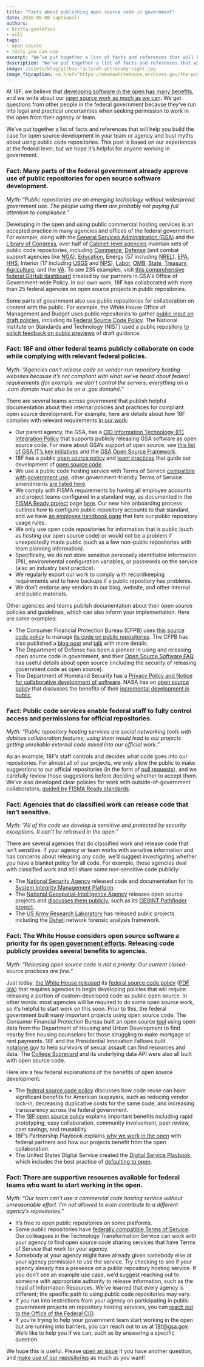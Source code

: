 ```yaml
---
title: "Facts about publishing open source code in government"
date: 2016-08-08 (optional)
authors:
- britta-gustafson
- will
tags:
- open source
- tools you can use
excerpt: "We’ve put together a list of facts and references that will help you build the case for open source development in your team or agency and bust myths about using public code repositories. This post is based on our experiences at the federal level, but we hope it’s helpful for anyone working in government."
description: "We’ve put together a list of facts and references that will help you build the case for open source development in your team or agency and bust myths about using public code repositories."
image: /assets/blog/github-facts/wh-astronomy-night.jpg
image_figcaption: <a href="https://obamawhitehouse.archives.gov/the-press-office/2015/10/20/remarks-president-astronomy-night">President Obama and the MythBusters team welcomed students to ‎Astronomy Night‬ at the White House</a>
---
```


At 18F, we believe that [developing software in the open has many benefits](https://github.com/18F/open-source-policy/blob/master/policy.md), and we write about our [open source work as much as we can](https://18f.gsa.gov/2014/07/31/working-in-public-from-day-1/). We get questions from other people in the federal government because they’ve run into legal and practical uncertainties when seeking permission to work in the open from their agency or team.

We’ve put together a list of facts and references that will help you build the case for open source development in your team or agency and bust myths about using public code repositories. This post is based on our experiences at the federal level, but we hope it’s helpful for anyone working in government.

### Fact: Many parts of the federal government already approve use of public repositories for open source software development.

*Myth: “Public repositories are an emerging technology without widespread government use. The people using them are probably not paying full attention to compliance.”*

Developing in the open and using public commercial hosting services is an accepted practice in many agencies and offices of the federal government. For example, along with the [General Services Administration (GSA)](https://github.com/gsa) and the [Library of Congress](https://github.com/LibraryOfCongress), over half of [Cabinet-level agencies](https://www.whitehouse.gov/administration/cabinet) maintain sets of public code repositories, including [Commerce](https://github.com/CommerceDataService), [Defense](https://github.com/deptofdefense) (and combat support agencies like [NGA](https://github.com/ngageoint)), [Education](https://github.com/usedgov), Energy (57 including [NREL](https://github.com/NREL)), [EPA](https://github.com/usepa), [HHS](https://github.com/hhs), Interior (17 including [USGS](https://github.com/usgs) and [NPS](https://github.com/nationalparkservice)), [Labor](https://github.com/usdepartmentoflabor), [OMB](https://github.com/WhiteHouse), [State](https://github.com/USStateDept), [Treasury](https://github.com/fedspendingtransparency), [Agriculture](https://github.com/usda), and the [VA](https://github.com/department-of-veterans-affairs). To see 235 examples, visit [this comprehensive federal GitHub dashboard](http://gsa.github.io/github-federal-stats/) created by our partners in GSA's Office of Government-wide Policy. In our own work, 18F has collaborated with more than 25 federal agencies on open source projects in public repositories.

Some parts of government also use public repositories for collaboration on content with the public. For example, the White House Office of Management and Budget uses public repositories to gather [public input on draft policies](https://github.com/WhiteHouse), including its [Federal Source Code Policy](https://obamawhitehouse.archives.gov/blog/2016/08/08/peoples-code). The National Institute on Standards and Technology (NIST) used a public repository [to solicit feedback on public previews](https://pages.nist.gov/800-63-3/#why-github) of draft guidance.

### Fact: 18F and other federal teams publicly collaborate on code while complying with relevant federal policies.

*Myth: “Agencies can’t release code on vendor-run repository hosting websites because it’s not compliant with what we’ve heard about federal requirements (for example: we don’t control the servers; everything on a .com domain must also be on a .gov domain).”*

There are several teams across government that publish helpful documentation about their internal policies and practices for compliant open source development. For example, here are details about how 18F complies with relevant requirements [in our work](https://github.com/18F):

- Our parent agency, the GSA, has a [CIO Information Technology (IT) Integration Policy](http://www.gsa.gov/portal/directive/d0/content/673470) that supports publicly releasing GSA software as open source code. For more about GSA’s support of open source, see [this list of GSA IT’s key initiatives](https://gsablogs.gsa.gov/gsablog/2015/10/13/our-gsa-it-mission-and-priorities/) and the [GSA Open Source Framework](https://github.com/GSA/opensource-framework/blob/master/Framework.md).
- 18F has a public [open source policy](https://github.com/18F/open-source-policy) and [team practices](https://github.com/18F/open-source-policy/blob/master/practice.md) that guide our development of [open source code](https://github.com/18F).
- We use a public code hosting service with Terms of Service [compatible with government use](http://www.digitalgov.gov/resources/negotiated-terms-of-service-agreements/); other government-friendly Terms of Service amendments [are listed here](http://www.digitalgov.gov/resources/negotiated-terms-of-service-agreements/).
- We comply with FISMA requirements by having all employee accounts and project teams configured in a standard way, as documented in the [FISMA Ready project](https://github.com/fisma-ready/introduction) page [here](https://github.com/fisma-ready/github). Our new hire onboarding process outlines how to configure public repository accounts to that standard, and we have [an employee handbook page](https://handbook.18f.gov/github/) that lists our public repository usage rules.
- We only use open code repositories for information that is public (such as hosting our open source code) or would not be a problem if unexpectedly made public (such as a few non-public repositories with team planning information).
- Specifically, we do not store sensitive personally identifiable information (PII), environmental configuration variables, or passwords on the service (also an industry best practice).
- We regularly export our work to comply with recordkeeping requirements and to have backups if a public repository has problems.
- We don’t endorse any vendors in our blog, website, and other internal and public materials.

Other agencies and teams publish documentation about their open source policies and guidelines, which can also inform your implementation. Here are some examples:

- The Consumer Financial Protection Bureau (CFPB) uses [this source code policy](http://cfpb.github.io/source-code-policy/) to manage [its code on public repositories](https://github.com/cfpb). The CFPB has also published a [blog post](http://www.consumerfinance.gov/blog/the-cfpbs-source-code-policy-open-and-shared/) and [talk](https://www.youtube.com/watch?v=tce1B02ZGqc) with more details.
- The Department of Defense has been a pioneer in using and releasing open source code in government, and their [Open Source Software FAQ](http://dodcio.defense.gov/OpenSourceSoftwareFAQ.aspx) has useful details about open source (including the security of releasing government code as open source).
- The Department of Homeland Security has a [Privacy Policy and Notice for collaborative development of software](https://www.dhs.gov/github-privacy-policy-and-notice).
NASA has an [open source policy](http://code.nasa.gov/#/guide) that discusses the benefits of their [incremental development in public](https://github.com/nasa).

### Fact: Public code services enable federal staff to fully control access and permissions for official repositories.
*Myth: “Public repository hosting services are social networking tools with dubious collaboration features; using them would lead to our projects getting unreliable external code mixed into our official work.”*

As an example, 18F’s staff controls and decides what code goes into our repositories. For almost all of our projects, we only allow the public to make suggestions to our official repositories (in the form of [pull requests](https://18f.gsa.gov/2015/03/03/how-to-use-github-and-the-terminal-a-guide/)), and we carefully review those suggestions before deciding whether to accept them. We’ve also developed clear policies for work with outside-of-government collaborators, [guided by FISMA Ready standards](https://github.com/fisma-ready/github#teams).

### Fact: Agencies that do classified work can release code that isn’t sensitive.
*Myth: “All of the code we develop is sensitive and protected by security exceptions. It can’t be released in the open.”*

There are several agencies that do classified work and release code that isn’t sensitive. If your agency or team works with sensitive information and has concerns about releasing any code, we’d suggest investigating whether you have a blanket policy for all code. For example, these agencies deal with classified work and still share some non-sensitive code publicly:

- The [National Security Agency](https://github.com/NationalSecurityAgency) released code and documentation for its [System Integrity Management Platform](https://github.com/NationalSecurityAgency/SIMP).
- The [National Geospatial-Intelligence Agency](https://github.com/ngageoint) releases open source projects and [discusses them publicly](https://fcw.com/articles/2015/09/28/nga-open-source.aspx), such as its [GEOINT Pathfinder project](https://www.nga.mil/MediaRoom/PressReleases/Pages/GEOINT-Pathfinder-project-yields-new-open-source-coding-projects-available-to-public.aspx).
- The [US Army Research Laboratory](https://github.com/usarmyresearchlab) has released public projects including the [Dshell](https://github.com/USArmyResearchLab/Dshell) network forensic analysis framework.

### Fact: The White House considers open source software a priority for its [open government efforts](https://obamawhitehouse.archives.gov/open/partnership/national-action-plans). Releasing code publicly provides several benefits to agencies.
*Myth: “Releasing open source code is not a priority. Our current closed-source practices are fine.”*

Just today, [the White House released](https://obamawhitehouse.archives.gov/blog/2016/08/08/peoples-code) its [federal source code policy](https://sourcecode.cio.gov/) ([PDF link](https://obamawhitehouse.archives.gov/sites/default/files/omb/memoranda/2016/m_16_21.pdf)) that requires agencies to begin developing policies that will require releasing a portion of custom-developed code as public open source. In other words: most agencies will be required to do some open source work, so it’s helpful to start work on this soon. Prior to this, the federal government built many important projects using open source code. The Consumer Financial Protection Bureau built an open source [tool](http://www.consumerfinance.gov/find-a-housing-counselor/) using open data from the Department of Housing and Urban Development to find nearby free housing counselors for those struggling to make mortgage or rent payments. 18F and the Presidential Innovation Fellows built [notalone.gov](https://notalone.gov/) to help survivors of sexual assault can find resources and data. The [College Scorecard](https://collegescorecard.ed.gov/) and its underlying data API were also all built with open source code.


Here are a few federal explanations of the benefits of open source development:

- The [federal source code policy](https://sourcecode.cio.gov/) discusses how code reuse can have significant benefits for American taxpayers, such as reducing vendor lock-in, decreasing duplicative costs for the same code, and increasing transparency across the federal government.
- The [18F open source policy](https://github.com/18F/open-source-policy/blob/master/policy.md) explains important benefits including rapid prototyping, easy collaboration, community involvement, peer review, cost savings, and reusability.
- 18F’s Partnership Playbook explains[ why we work in the open](https://pages.18f.gov/partnership-playbook/1-build-in-the-open/) with federal partners and how our projects benefit from the open collaboration.
- The United States Digital Service created the [Digital Service Playbook](https://playbook.cio.gov/#play13), which includes the best practice of [defaulting to open](https://playbook.cio.gov/#play13).

### Fact: There are supportive resources available for federal teams who want to start working in the open.
*Myth: “Our team can’t use a commercial code hosting service without unreasonable effort. I’m not allowed to even contribute to a different agency’s repositories.”*

- It’s free to open public repositories on some platforms.
- Some public repositories have [federally compatible Terms of Service](https://www.digitalgov.gov/resources/federal-compatible-terms-of-service-agreements/). Our colleagues in the Technology Transformation Service can work with your agency to find open source code sharing services that have Terms of Service that work for your agency.
- Somebody at your agency might have already given somebody else at your agency permission to use the service. Try checking to see if your agency already has a presence on a public repository hosting service. If you don’t see an example use case, we’d suggest reaching out to someone with appropriate authority to release information, such as the head of Information Resources. We’ve learned that every agency is different; the specific path to using public code repositories may vary.
- If you run into restrictions from your agency on participating in public government projects on repository hosting services, you can [reach out to the Office of the Federal CIO](https://github.com/project-open-data/project-open-data.github.io/issues/346#issuecomment-169140589).
- If you’re trying to help your government team start working in the open but are running into barriers, you can reach out to us at [18f@gsa.gov](mailto:18f@gsa.gov). We’d like to help you if we can, such as by answering a specific question.

We hope this is useful. Please [open an issue](https://github.com/18F/18f.gsa.gov/issues) if you have another question, and [make use of our repositories](https://18f.gsa.gov/2016/04/06/take-our-code-18f-projects-you-can-reuse/) as much as you want!
